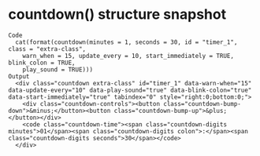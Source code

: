 # countdown() structure snapshot

    Code
      cat(format(countdown(minutes = 1, seconds = 30, id = "timer_1", class = "extra-class",
        warn_when = 15, update_every = 10, start_immediately = TRUE, blink_colon = TRUE,
        play_sound = TRUE)))
    Output
      <div class="countdown extra-class" id="timer_1" data-warn-when="15" data-update-every="10" data-play-sound="true" data-blink-colon="true" data-start-immediately="true" tabindex="0" style="right:0;bottom:0;">
        <div class="countdown-controls"><button class="countdown-bump-down">&minus;</button><button class="countdown-bump-up">&plus;</button></div>
        <code class="countdown-time"><span class="countdown-digits minutes">01</span><span class="countdown-digits colon">:</span><span class="countdown-digits seconds">30</span></code>
      </div>

